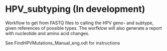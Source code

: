 # HPV_subtyping (In development)
Workflow to get from FASTQ files to calling the HPV geno- and subtype, given references of possible types. The worfklow will also generate a report with nucleotide and amino acid changes. 

See FindHPVMutations_Manual_eng.odt for instructions
